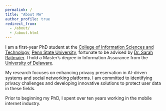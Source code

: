 ```yaml
---
permalink: /
title: "About Me"
author_profile: true
redirect_from: 
  - /about/
  - /about.html
---
```


I am a first-year PhD student at the [College of Information Sciences and Technology](https://ist.psu.edu/), [Penn State University](https://www.psu.edu/), fortunate to be advised by [Dr. Sarah Rajtmajer](https://ist.psu.edu/directory/smr48). I hold a Master’s degree in Information Assurance from the [University of Delaware](https://www.udel.edu/). 

My research focuses on enhancing privacy preservation in AI-driven systems and social networking platforms. I am committed to identifying privacy challenges and developing innovative solutions to protect user data in these fields. 

Prior to beginning my PhD, I spent over ten years working in the mobile internet industry.
